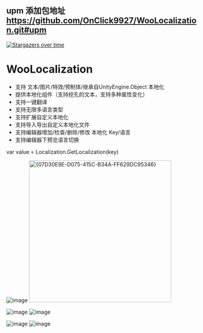 ## upm 添加包地址 https://github.com/OnClick9927/WooLocalization.git#upm

[![Stargazers over time](https://starchart.cc/OnClick9927/WooLocalization.svg?variant=adaptive)](https://starchart.cc/OnClick9927/WooLocalization)

# WooLocalization

*  支持  文本/图片/特效/预制体/继承自UnityEngine.Object 本地化
*  提供本地化组件（支持挖孔的文本，支持多种属性变化）
*  支持一键翻译 
*  支持无限多语言类型
*  支持扩展自定义本地化
*  支持导入导出自定义本地化文件
*  支持编辑器增加/检查/删除/修改   本地化 Key/语言
*  支持编辑器下预览语言切换
    
var value = Localization.GetLocalization(key)

![image](https://github.com/user-attachments/assets/2a20e84d-f32f-4b68-bd78-adf5e1f05114)
<img width="375" alt="{07D30E9E-D075-415C-B34A-FF629DC95346}" src="https://github.com/user-attachments/assets/99bf4e90-e41e-427f-9ea2-bcdda939cc41">

![image](https://github.com/user-attachments/assets/77d0f733-740d-4176-8144-6739b9b9d29f)
![image](https://github.com/user-attachments/assets/9b552a48-22c4-40bb-8028-6e3b0eb14e6b)



![image](https://github.com/user-attachments/assets/f836a65d-7010-4d31-9789-d7da55368254)
![image](https://github.com/user-attachments/assets/71a722bd-4ce7-41d5-a68c-d5d16d263bbb)







